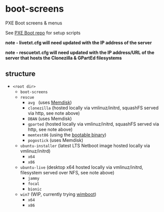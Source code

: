 # boot-screens
PXE Boot screens & menus

See [PXE Boot repo](https://github.com/chris18890/pxe-boot) for setup scripts

**note - livetxt.cfg will need updated with the IP address of the server**

**note - rescuetxt.cfg will need updated with the IP address/URL of the server that hosts the Clonezilla & GPartEd filesystems**

## structure

- `<root dir>`
  - `boot-screens`
  - `rescue`
    - `avg ` (uses [Memdisk](https://www.syslinux.org/wiki/index.php?title=MEMDISK))
    - `clonezilla` (hosted locally via vmlinuz/initrd, squashFS served via http, see note above)
    - `DBAN` (uses Memdisk)
    - `gparted` (hosted locally via vmlinuz/initrd, squashFS served via http, see note above)
    - `memtest86` (using the [bootable binary](http://memtest.org/#downiso))
    - `pogostick` (uses Memdisk)
  - `ubuntu-installer` (latest LTS Netboot image hosted locally via vmlinuz/initrd)
    - `x64`
    - `x86`
  - `ubuntu-live` (desktop x64 hosted locally via vmlinuz/initrd, filesystem served over NFS, see note above)
    - `jammy`
    - `focal`
    - `bionic`
  - `win7` (WIP, currently trying [wimboot](https://ipxe.org/wimboot))
    - `x64`
    - `x86`
